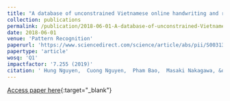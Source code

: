 ```yaml
---
title: "A database of unconstrained Vietnamese online handwriting and recognition experiments by recurrent neural networks"
collection: publications
permalink: /publication/2018-06-01-A-database-of-unconstrained-Vietnamese-online-handwriting-and-recognition-experiments-by-recurrent-neural-networks
date: 2018-06-01
venue: 'Pattern Recognition'
paperurl: 'https://www.sciencedirect.com/science/article/abs/pii/S0031320318300141'
papertype: 'article'
wosq: 'Q1'
impactfactor: '7.255 (2019)'
citation: ' Hung Nguyen,  Cuong Nguyen,  Pham Bao,  Masaki Nakagawa, &quot;A database of unconstrained Vietnamese online handwriting and recognition experiments by recurrent neural networks.&quot; Pattern Recognition, 2018.'
---
```

[Access paper here](https://www.sciencedirect.com/science/article/abs/pii/S0031320318300141){:target="_blank"}

